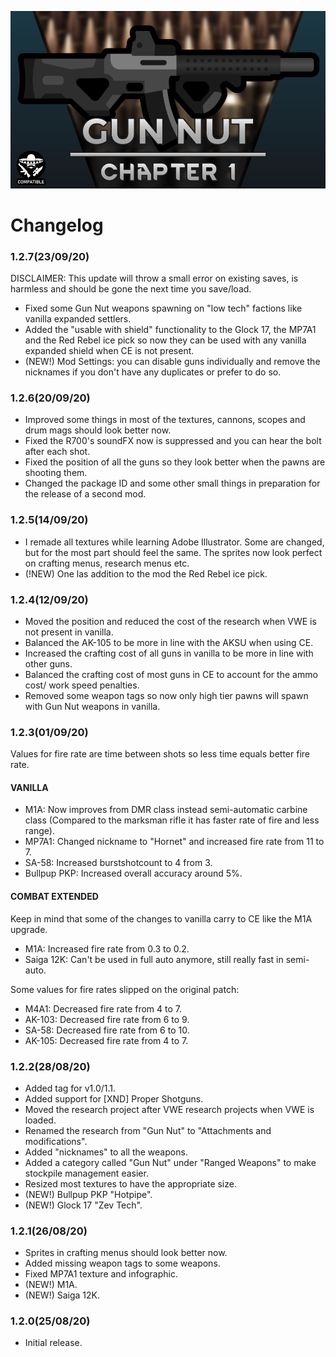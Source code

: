 ![Preview](/About/Preview.png)
# Changelog

### 1.2.7(23/09/20)
DISCLAIMER: This update will throw a small error on existing saves, is harmless and should be gone the next time you save/load.

- Fixed some Gun Nut weapons spawning on "low tech" factions like vanilla expanded settlers.
- Added the "usable with shield" functionality to the Glock 17, the MP7A1 and the Red Rebel ice pick so now they can be used with any vanilla expanded shield when CE is not present.
- (NEW!) Mod Settings: you can disable guns individually and remove the nicknames if you don't have any duplicates or prefer to do so.   

### 1.2.6(20/09/20)
- Improved some things in most of the textures, cannons, scopes and drum mags should look better now.
- Fixed the R700's soundFX now is suppressed and you can hear the bolt after each shot.
- Fixed the position of all the guns so they look better when the pawns are shooting them.
- Changed the package ID and some other small things in preparation for the release of a second mod. 

### 1.2.5(14/09/20)
- I remade all textures while learning Adobe Illustrator. Some are changed, but for the most part should feel the same. The sprites now look perfect on crafting menus, research menus etc.
- (!NEW) One las addition to the mod the Red Rebel ice pick.

### 1.2.4(12/09/20)
- Moved the position and reduced the cost of the research when VWE is not present in vanilla.
- Balanced the AK-105 to be more in line with the AKSU when using CE.
- Increased the crafting cost of all guns in vanilla to be more in line with other guns.
- Balanced the crafting cost of most guns in CE to account for the ammo cost/ work speed penalties.
- Removed some weapon tags so now only high tier pawns will spawn with Gun Nut weapons in vanilla.

### 1.2.3(01/09/20)
Values for fire rate are time between shots so less time equals better fire rate.

#### VANILLA

- M1A: Now improves from DMR class instead semi-automatic carbine class (Compared to the marksman rifle it has faster rate of fire and less range).
- MP7A1: Changed nickname to "Hornet" and increased fire rate from 11 to 7.
- SA-58: Increased burstshotcount to 4 from 3.
- Bullpup PKP: Increased overall accuracy around 5%.

#### COMBAT EXTENDED

Keep in mind that some of the changes to vanilla carry to CE like the M1A upgrade.

- M1A: Increased fire rate from 0.3 to 0.2.
- Saiga 12K: Can't be used in full auto anymore, still really fast in semi-auto.

Some values for fire rates slipped on the original patch:

- M4A1: Decreased fire rate from 4 to 7.
- AK-103: Decreased fire rate from 6 to 9.
- SA-58: Decreased fire rate from 6 to 10.
- AK-105: Decreased fire rate from 4 to 7.

### 1.2.2(28/08/20)
- Added tag for v1.0/1.1.
- Added support for [XND] Proper Shotguns.
- Moved the research project after VWE research projects when VWE is loaded.
- Renamed the research from "Gun Nut" to "Attachments and modifications".
- Added "nicknames" to all the weapons.
- Added a category called "Gun Nut" under "Ranged Weapons" to make stockpile management easier.
- Resized most textures to have the appropriate size.
- (NEW!) Bullpup PKP "Hotpipe".
- (NEW!) Glock 17 "Zev Tech".

### 1.2.1(26/08/20)
- Sprites in crafting menus should look better now.
- Added missing weapon tags to some weapons.
- Fixed MP7A1 texture and infographic.
- (NEW!) M1A.
- (NEW!) Saiga 12K.

### 1.2.0(25/08/20)
- Initial release.